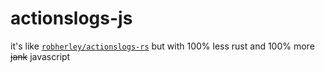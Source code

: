 # actionslogs-js

it's like [`robherley/actionslogs-rs`](https://github.com/robherley/actionslogs-rs/) but with 100% less rust and 100% more ~~jank~~ javascript

